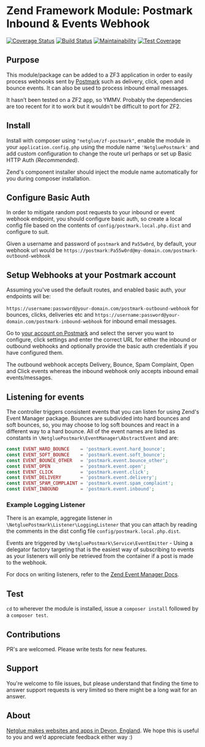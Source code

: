 # Zend Framework Module: Postmark Inbound & Events Webhook


[![Coverage Status](https://coveralls.io/repos/github/netglue/ZF-Postmark/badge.svg)](https://coveralls.io/github/netglue/ZF-Postmark)
[![Build Status](https://travis-ci.org/netglue/ZF-Postmark.svg?branch=master)](https://travis-ci.org/netglue/ZF-Postmark)
[![Maintainability](https://api.codeclimate.com/v1/badges/9a92cc83946c205396e8/maintainability)](https://codeclimate.com/github/netglue/ZF-Postmark/maintainability)
[![Test Coverage](https://api.codeclimate.com/v1/badges/9a92cc83946c205396e8/test_coverage)](https://codeclimate.com/github/netglue/ZF-Postmark/test_coverage)

## Purpose

This module/package can be added to a ZF3 application in order to easily process webhooks sent by
[Postmark](https://postmarkapp.com) such as delivery, click, open and bounce events. It can also be used to process 
inbound email messages.

It hasn’t been tested on a ZF2 app, so YMMV. Probably the dependencies are too recent for it to work but it wouldn't be
difficult to port for ZF2.

## Install

Install with composer using `"netglue/zf-postmark"`, enable the module in your `application.config.php` using the
module name `'NetgluePostmark'` and add custom configuration to change the route url perhaps or set up
Basic HTTP Auth _(Recommended)_.

Zend's component installer should inject the module name automatically for you during composer installation.

## Configure Basic Auth

In order to mitigate random post requests to your inbound or event webhook endpoint, you should configure basic auth,
so create a local config file based on the contents of `config/postmark.local.php.dist` and configure to suit.

Given a username and password of `postmark` and `Pa55w0rd`, by default, your webhook url would be
`https://postmark:Pa55w0rd@my-domain.com/postmark-outbound-webhook`

## Setup Webhooks at your Postmark account

Assuming you've used the default routes, and enabled basic auth, your endpoints will be:

`https://username:password@your-domain.com/postmark-outbound-webhook` for bounces, clicks, deliveries etc and
`https://username:password@your-domain.com/postmark-inbound-webhook` for inbound email messages.

Go to [your account on Postmark](https://account.postmarkapp.com/servers) and select the server you want to configure,
click settings and enter the correct URL for either the inbound or outbound webhooks and optionally provide the basic auth
credentials if you have configured them.

The outbound webhook accepts Delivery, Bounce, Spam Complaint, Open and Click events whereas the inbound webhook only
accepts inbound email events/messages.

## Listening for events

The controller triggers consistent events that you can listen for using Zend's Event Manager package. Bounces are 
subdivided into hard bounces and soft bounces, so, you may choose to log soft bounces and react in a different way to a
hard bounce. All of the event names are listed as constants in `\NetgluePostmark\EventManager\AbstractEvent` and are:

```php
const EVENT_HARD_BOUNCE    = 'postmark.event.hard_bounce';
const EVENT_SOFT_BOUNCE    = 'postmark.event.soft_bounce';
const EVENT_BOUNCE_OTHER   = 'postmark.event.bounce_other';
const EVENT_OPEN           = 'postmark.event.open';
const EVENT_CLICK          = 'postmark.event.click';
const EVENT_DELIVERY       = 'postmark.event.delivery';
const EVENT_SPAM_COMPLAINT = 'postmark.event.spam_complaint';
const EVENT_INBOUND        = 'postmark.event.inbound';
```

### Example Logging Listener

There is an example, aggregate listener in `\NetgluePostmark\Listener\LoggingListener` that you can attach by reading the
comments in the dist config file `config/postmark.local.php.dist`.

Events are triggered by `\NetgluePostmark\Service\EventEmitter` - Using a delegator factory targeting that is the 
easiest way of subscribing to events as your listeners will only be retrieved from the container if a post is made to
the webhook. 

For docs on writing listeners, refer to the [Zend Event Manager Docs](https://docs.zendframework.com/zend-eventmanager/).


## Test

`cd` to wherever the module is installed, issue a `composer install` followed by a `composer test`.

## Contributions

PR's are welcomed. Please write tests for new features.

## Support

You're welcome to file issues, but please understand that finding the time to answer support requests is very limited
so there might be a long wait for an answer.


## About

[Netglue makes websites and apps in Devon, England](https://netglue.uk).
We hope this is useful to you and we’d appreciate feedback either way :)

